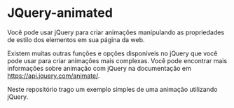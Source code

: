 # JQuery-animated
Você pode usar jQuery para criar animações manipulando as propriedades de estilo dos elementos em sua página da web.

Existem muitas outras funções e opções disponíveis no jQuery que você pode usar para criar animações mais complexas. Você pode encontrar mais informações sobre animação com jQuery na documentação em https://api.jquery.com/animate/.

Neste repositório trago um exemplo simples de uma animação utilizando jQuery.
